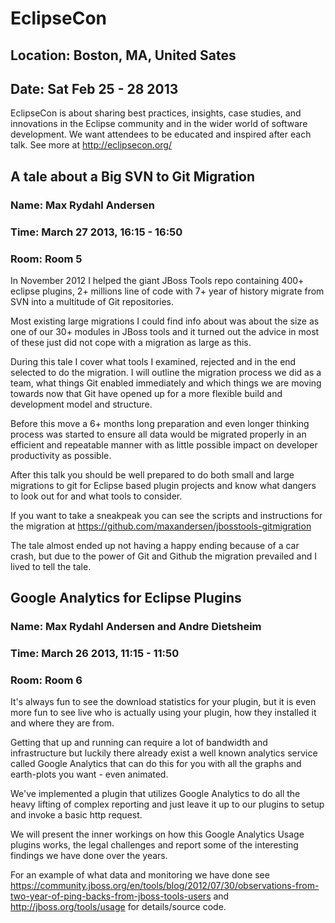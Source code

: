 # EclipseCon
## Location: Boston, MA, United Sates
## Date: Sat Feb 25 - 28 2013

EclipseCon is about sharing best practices, insights, case studies,
and innovations in the Eclipse community and in the wider world of
software development. We want attendees to be educated and inspired
after each talk. See more at <http://eclipsecon.org/>

## A tale about a Big SVN to Git Migration
### Name: Max Rydahl Andersen
### Time: March 27 2013, 16:15 - 16:50
### Room: Room 5

In November 2012 I helped the giant JBoss Tools repo containing 400+
eclipse plugins, 2+ millions line of code with 7+ year of history
migrate from SVN into a multitude of Git repositories.

Most existing large migrations I could find info about was about the
size as one of our 30+ modules in JBoss tools and it turned out the
advice in most of these just did not cope with a migration as large as
this.

During this tale I cover what tools I examined, rejected and in the
end selected to do the migration. I will outline the migration process
we did as a team, what things Git enabled immediately and which things
we are moving towards now that Git have opened up for a more flexible
build and development model and structure.

Before this move a 6+ months long preparation and even longer thinking
process was started to ensure all data would be migrated properly in
an efficient and repeatable manner with as little possible impact on
developer productivity as possible.

After this talk you should be well prepared to do both small and large
migrations to git for Eclipse based plugin projects and know what
dangers to look out for and what tools to consider.

If you want to take a sneakpeak you can see the scripts and
instructions for the migration at
<https://github.com/maxandersen/jbosstools-gitmigration>

The tale almost ended up not having a happy ending because of a car
crash, but due to the power of Git and Github the migration prevailed
and I lived to tell the tale.

## Google Analytics for Eclipse Plugins
### Name: Max Rydahl Andersen and Andre Dietsheim
### Time: March 26 2013, 11:15 - 11:50
### Room: Room 6

It's always fun to see the download statistics for your plugin, but it
is even more fun to see live who is actually using your plugin, how
they installed it and where they are from.

Getting that up and running can require a lot of bandwidth and
infrastructure but luckily there already exist a well known analytics
service called Google Analytics that can do this for you with all the
graphs and earth-plots you want - even animated.

We've implemented a plugin that utilizes Google Analytics to do all
the heavy lifting of complex reporting and just leave it up to our
plugins to setup and invoke a basic http request.

We will present the inner workings on how this Google Analytics Usage
plugins works, the legal challenges and report some of the interesting
findings we have done over the years.

For an example of what data and monitoring we have done see
<https://community.jboss.org/en/tools/blog/2012/07/30/observations-from-two-year-of-ping-backs-from-jboss-tools-users>
and <http://jboss.org/tools/usage> for details/source code.
